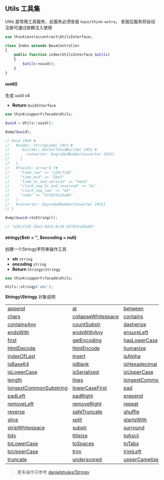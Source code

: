 ## Utils 工具集

Utils 是常用工具服务，此服务必须安装 `kain/think-extra`， 安装后服务将自动注册可通过依赖注入使用

```php
use think\extra\contract\UtilsInterface;

class Index extends BaseController
{
    public function index(UtilsInterface $utils)
    {
        $utils->uuid();
    }
}
```

#### uuid()

生成 uuid v4

- **Return** `UuidInterface`

```php
use think\support\facade\Utils;

$uuid = Utils::uuid();

dump($uuid);

// Uuid {#50 ▼
//   #codec: StringCodec {#53 ▼
//     -builder: DefaultUuidBuilder {#52 ▼
//       -converter: DegradedNumberConverter {#51}
//     }
//   }
//   #fields: array:6 [▼
//     "time_low" => "a2bcf1d5"
//     "time_mid" => "2be3"
//     "time_hi_and_version" => "4dc6"
//     "clock_seq_hi_and_reserved" => "8c"
//     "clock_seq_low" => "d4"
//     "node" => "937835a18a8b"
//   ]
//   #converter: DegradedNumberConverter {#51}
// }

dump($uuid->toString());

// "a2bcf1d5-2be3-4dc6-8cd4-937835a18a8b"
```

#### stringy($str = '', $encoding = null)

创建一个Stringy字符串操作工具

- **str** `string`
- **encoding** `string`
- **Return** `Stringy\Stringy`

```php
use think\support\facade\Utils;

Utils::stringy('abc');
```

**Stringy\Stringy** 对象说明

<table>
    <tr>
        <td><a target="_blank" href="https://github.com/danielstjules/Stringy#appendstring-string">append</a></td>
        <td><a target="_blank" href="https://github.com/danielstjules/Stringy#atint-index">at</a></td>
        <td><a target="_blank" href="https://github.com/danielstjules/Stringy#betweenstring-start-string-end--int-offset">between</a></td>
        <td><a target="_blank" href="https://github.com/danielstjules/Stringy#camelize">camelize</a></td>
    </tr>
    <tr>
        <td><a target="_blank" href="https://github.com/danielstjules/Stringy#chars">chars</a></td>
        <td><a target="_blank" href="https://github.com/danielstjules/Stringy#collapsewhitespace">collapseWhitespace</a></td>
        <td><a target="_blank" href="https://github.com/danielstjules/Stringy#containsstring-needle--boolean-casesensitive--true-">contains</a></td>
        <td><a target="_blank" href="https://github.com/danielstjules/Stringy#containsallarray-needles--boolean-casesensitive--true-">containsAll</a></td>
    </tr>
    <tr>
        <td><a target="_blank" href="https://github.com/danielstjules/Stringy#containsanyarray-needles--boolean-casesensitive--true-">containsAny</a></td>
        <td><a target="_blank" href="https://github.com/danielstjules/Stringy#countsubstrstring-substring--boolean-casesensitive--true-">countSubstr</a></td>
        <td><a target="_blank" href="https://github.com/danielstjules/Stringy#dasherize">dasherize</a></td>
        <td><a target="_blank" href="https://github.com/danielstjules/Stringy#delimitint-delimiter">delimit</a></td>
    </tr>
    <tr>
        <td><a target="_blank" href="https://github.com/danielstjules/Stringy#endswithstring-substring--boolean-casesensitive--true-">endsWith</a></td>
        <td><a target="_blank" href="https://github.com/danielstjules/Stringy#endswithanystring-substrings--boolean-casesensitive--true-">endsWithAny</a></td>
        <td><a target="_blank" href="https://github.com/danielstjules/Stringy#ensureleftstring-substring">ensureLeft</a></td>
        <td><a target="_blank" href="https://github.com/danielstjules/Stringy#ensurerightstring-substring">ensureRight</a></td>
    </tr>
    <tr>
        <td><a target="_blank" href="https://github.com/danielstjules/Stringy#firstint-n">first</a></td>
        <td><a target="_blank" href="https://github.com/danielstjules/Stringy#getencoding">getEncoding</a></td>
        <td><a target="_blank" href="https://github.com/danielstjules/Stringy#haslowercase">hasLowerCase</a></td>
        <td><a target="_blank" href="https://github.com/danielstjules/Stringy#hasuppercase">hasUpperCase</a></td>
    </tr>
    <tr>
        <td><a target="_blank" href="https://github.com/danielstjules/Stringy#htmldecode">htmlDecode</a></td>
        <td><a target="_blank" href="https://github.com/danielstjules/Stringy#htmlencode">htmlEncode</a></td>
        <td><a target="_blank" href="https://github.com/danielstjules/Stringy#humanize">humanize</a></td>
        <td><a target="_blank" href="https://github.com/danielstjules/Stringy#indexofstring-needle--offset--0-">indexOf</a></td>
    </tr>
    <tr>
        <td><a target="_blank" href="https://github.com/danielstjules/Stringy#indexoflaststring-needle--offset--0-">indexOfLast</a></td>
        <td><a target="_blank" href="https://github.com/danielstjules/Stringy#insertint-index-string-substring">insert</a></td>
        <td><a target="_blank" href="https://github.com/danielstjules/Stringy#isalpha">isAlpha</a></td>
        <td><a target="_blank" href="https://github.com/danielstjules/Stringy#isalphanumeric">isAlphanumeric</a></td>
    </tr>
    <tr>
        <td><a target="_blank" href="https://github.com/danielstjules/Stringy#isbase64">isBase64</a></td>
        <td><a target="_blank" href="https://github.com/danielstjules/Stringy#isblank">isBlank</a></td>
        <td><a target="_blank" href="https://github.com/danielstjules/Stringy#ishexadecimal">isHexadecimal</a></td>
        <td><a target="_blank" href="https://github.com/danielstjules/Stringy#isjson">isJson</a></td>
    </tr>
    <tr>
        <td><a target="_blank" href="https://github.com/danielstjules/Stringy#islowercase">isLowerCase</a></td>
        <td><a target="_blank" href="https://github.com/danielstjules/Stringy#isserialized">isSerialized</a></td>
        <td><a target="_blank" href="https://github.com/danielstjules/Stringy#isuppercase">isUpperCase</a></td>
        <td><a target="_blank" href="https://github.com/danielstjules/Stringy#lastint-n">last</a></td>
    </tr>
    <tr>
        <td><a target="_blank" href="https://github.com/danielstjules/Stringy#length">length</a></td>
        <td><a target="_blank" href="https://github.com/danielstjules/Stringy#lines">lines</a></td>
        <td><a target="_blank" href="https://github.com/danielstjules/Stringy#longestcommonprefixstring-otherstr">longestCommonPrefix</a></td>
        <td><a target="_blank" href="https://github.com/danielstjules/Stringy#longestcommonsuffixstring-otherstr">longestCommonSuffix</a></td>
    </tr>
    <tr>
        <td><a target="_blank" href="https://github.com/danielstjules/Stringy#longestcommonsubstringstring-otherstr">longestCommonSubstring</a></td>
        <td><a target="_blank" href="https://github.com/danielstjules/Stringy#lowercasefirst">lowerCaseFirst</a></td>
        <td><a target="_blank" href="https://github.com/danielstjules/Stringy#padint-length--string-padstr-----string-padtype--right-">pad</a></td>
        <td><a target="_blank" href="https://github.com/danielstjules/Stringy#padbothint-length--string-padstr----">padBoth</a></td>
    </tr>
    <tr>
        <td><a target="_blank" href="https://github.com/danielstjules/Stringy#padleftint-length--string-padstr----">padLeft</a></td>
        <td><a target="_blank" href="https://github.com/danielstjules/Stringy#padrightint-length--string-padstr----">padRight</a></td>
        <td><a target="_blank" href="https://github.com/danielstjules/Stringy#prependstring-string">prepend</a></td>
        <td><a target="_blank" href="https://github.com/danielstjules/Stringy#regexreplacestring-pattern-string-replacement--string-options--msr">regexReplace</a></td>
    </tr>
    <tr>
        <td><a target="_blank" href="https://github.com/danielstjules/Stringy#removeleftstring-substring">removeLeft</a></td>
        <td><a target="_blank" href="https://github.com/danielstjules/Stringy#removerightstring-substring">removeRight</a></td>
        <td><a target="_blank" href="https://github.com/danielstjules/Stringy#repeatint-multiplier">repeat</a></td>
        <td><a target="_blank" href="https://github.com/danielstjules/Stringy#replacestring-search-string-replacement">replace</a></td>
    </tr>
    <tr>
        <td><a target="_blank" href="https://github.com/danielstjules/Stringy#reverse">reverse</a></td>
        <td><a target="_blank" href="https://github.com/danielstjules/Stringy#safetruncateint-length--string-substring---">safeTruncate</a></td>
        <td><a target="_blank" href="https://github.com/danielstjules/Stringy#shuffle">shuffle</a></td>
        <td><a target="_blank" href="https://github.com/danielstjules/Stringy#slugify-string-replacement-----string-language--en">slugify</a></td>
    </tr>
    <tr>
        <td><a target="_blank" href="https://github.com/danielstjules/Stringy#sliceint-start--int-end-">slice</a></td>
        <td><a target="_blank" href="https://github.com/danielstjules/Stringy#splitstring-pattern--int-limit-">split</a></td>
        <td><a target="_blank" href="https://github.com/danielstjules/Stringy#startswithstring-substring--boolean-casesensitive--true-">startsWith</a></td>
        <td><a target="_blank" href="https://github.com/danielstjules/Stringy#startswithanystring-substrings--boolean-casesensitive--true-">startsWithAny</a></td>
    </tr>
    <tr>
        <td><a target="_blank" href="https://github.com/danielstjules/Stringy#stripwhitespace">stripWhitespace</a></td>
        <td><a target="_blank" href="https://github.com/danielstjules/Stringy#substrint-start--int-length-">substr</a></td>
        <td><a target="_blank" href="https://github.com/danielstjules/Stringy#surroundstring-substring">surround</a></td>
        <td><a target="_blank" href="https://github.com/danielstjules/Stringy#swapcase">swapCase</a></td>
    </tr>
    <tr>
        <td><a target="_blank" href="https://github.com/danielstjules/Stringy#tidy">tidy</a></td>
        <td><a target="_blank" href="https://github.com/danielstjules/Stringy#titleize-array-ignore">titleize</a></td>
        <td><a target="_blank" href="https://github.com/danielstjules/Stringy#toascii-string-language--en--bool-removeunsupported--true-">toAscii</a></td>
        <td><a target="_blank" href="https://github.com/danielstjules/Stringy#toboolean">toBoolean</a></td>
    </tr>
    <tr>
        <td><a target="_blank" href="https://github.com/danielstjules/Stringy#tolowercase">toLowerCase</a></td>
        <td><a target="_blank" href="https://github.com/danielstjules/Stringy#tospaces-tablength--4-">toSpaces</a></td>
        <td><a target="_blank" href="https://github.com/danielstjules/Stringy#totabs-tablength--4-">toTabs</a></td>
        <td><a target="_blank" href="https://github.com/danielstjules/Stringy#totitlecase">toTitleCase</a></td>
    </tr>
    <tr>
        <td><a target="_blank" href="https://github.com/danielstjules/Stringy#touppercase">toUpperCase</a></td>
        <td><a target="_blank" href="https://github.com/danielstjules/Stringy#trim-string-chars">trim</a></td>
        <td><a target="_blank" href="https://github.com/danielstjules/Stringy#trimleft-string-chars">trimLeft</a></td>
        <td><a target="_blank" href="https://github.com/danielstjules/Stringy#trimright-string-chars">trimRight</a></td>
    </tr>
    <tr>
        <td><a target="_blank" href="https://github.com/danielstjules/Stringy#truncateint-length--string-substring---">truncate</a></td>
        <td><a target="_blank" href="https://github.com/danielstjules/Stringy#underscored">underscored</a></td>
        <td><a target="_blank" href="https://github.com/danielstjules/Stringy#uppercamelize">upperCamelize</a></td>
        <td><a target="_blank" href="https://github.com/danielstjules/Stringy#uppercasefirst">upperCaseFirst</a></td>
    </tr>
</table>

> 更多操作可参考 [danielstjules/Stringy](https://github.com/danielstjules/Stringy)